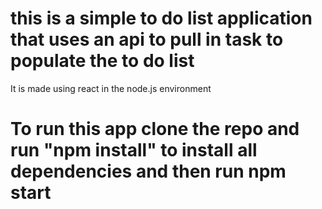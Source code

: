# this is a simple to do list application that uses an api to pull in task to populate the to do list

It is made using react in the node.js environment

# To run this app clone the repo and run "npm install" to install all dependencies and then run npm start
